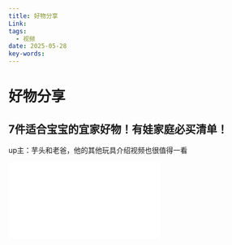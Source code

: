 ```yaml
---
title: 好物分享
Link: 
tags:
  - 视频
date: 2025-05-28
key-words:
---
```

# 好物分享
## 7件适合宝宝的宜家好物！有娃家庭必买清单！
up主：芋头和老爸，他的其他玩具介绍视频也很值得一看
<iframe class="responsive-iframe" src="//player.bilibili.com/player.html?isOutside=true&aid=1250620473&bvid=BV1BJ4m1x7qm&cid=1438642229&p=1&autoplay=0" scrolling="no" border="0" frameborder="no" framespacing="0" allowfullscreen="true"></iframe>

